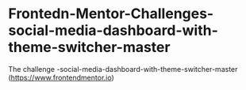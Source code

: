 # Frontedn-Mentor-Challenges-social-media-dashboard-with-theme-switcher-master
   The challenge -social-media-dashboard-with-theme-switcher-master (https://www.frontendmentor.io)
